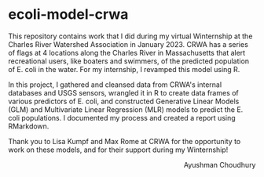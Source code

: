 # ecoli-model-crwa

This repository contains work that I did during my virtual Winternship at the Charles River Watershed Association in January 2023. CRWA has a series of flags at 4 locations along the Charles River in Massachusetts that alert recreational users, like boaters and swimmers, of the predicted population of E. coli in the water. For my internship, I revamped this model using R.

In this project, I gathered and cleansed data from CRWA's internal databases and USGS sensors, wrangled it in R to create data frames of various predictors of E. coli, and constructed Generative Linear Models (GLM) and Multivariate Linear Regression (MLR) models to predict the E. coli populations. I documented my process and created a report using RMarkdown. 

Thank you to Lisa Kumpf and Max Rome at CRWA for the opportunity to work on these models, and for their support during my Winternship!

<div align="right"> Ayushman Choudhury </div>
